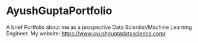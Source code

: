 # AyushGuptaPortfolio
A brief Portfolio about me as a prospective Data Scientist/Machine Learning Engineer. My website: https://www.ayushguptadatascience.com/
